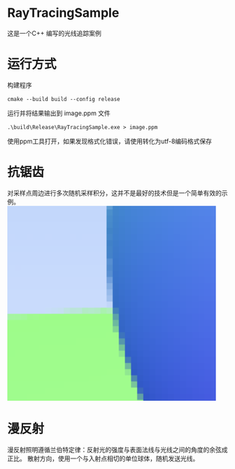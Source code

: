# RayTracingSample
这是一个C++ 编写的光线追踪案例

# 运行方式
构建程序
```shell
cmake --build build --config release
```

运行并将结果输出到 image.ppm 文件
```shell
.\build\Release\RayTracingSample.exe > image.ppm 
```

使用ppm工具打开，如果发现格式化错误，请使用转化为utf-8编码格式保存

# 抗锯齿
对采样点周边进行多次随机采样积分，这并不是最好的技术但是一个简单有效的示例。
![alt text](autialiasing.png)

# 漫反射
漫反射照明遵循兰伯特定律：反射光的强度与表面法线与光线之间的角度的余弦成正比。
散射方向，使用一个与入射点相切的单位球体，随机发送光线。